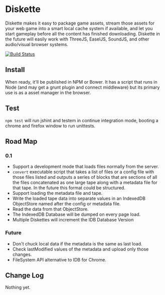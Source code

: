 # Diskette

Diskette makes it easy to package game assets, stream those assets for your web game into a smart local cache system if available, and let you start gameplay before all the content has finished downloading. Diskette in the future will easily work with ThreeJS, EaselJS, SoundJS, and other audio/visual browser systems.

[![Build Status](https://drone.io/github.com/mzgoddard/diskettejs/status.png)](https://drone.io/github.com/mzgoddard/diskettejs/latest)

## Install

When ready, it'll be published in NPM or Bower. It has a script that runs in Node (and may get a grunt plugin and connect middleware) but its primary use is as a asset manager in the browser.

## Test

`npm test` will run jshint and testem in continue integration mode, booting a chrome and firefox window to run unittests.

## Road Map

### 0.1

- Support a development mode that loads files normally from the server.
- `convert` executable script that takes a list of files or a config file with those files listed and outputs a series of blocks that are sections of all the files concatenated as one large tape along with a metadata file for that tape. In the future this format could be structured.
- Support loading the metadata file and tape.
- Write the loaded tape data into separate values in an IndexedDB ObjectStore named after the config or metadata file.
- Read the data from that ObjectStore.
- The IndexedDB Database will be dumped on every page load.
- Multiple Diskettes will increment the IDB Database Version

### Future

- Don't chuck local data if the metadata is the same as last load.
- Check lastModified values of the metadata and upload only those changes.
- FileSystem API alternative to IDB for Chrome.

## Change Log

Nothing yet.
